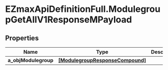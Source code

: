 # EZmaxApiDefinitionFull.ModulegroupGetAllV1ResponseMPayload

## Properties

Name | Type | Description | Notes
------------ | ------------- | ------------- | -------------
**a_objModulegroup** | [**[ModulegroupResponseCompound]**](ModulegroupResponseCompound.md) |  | 


